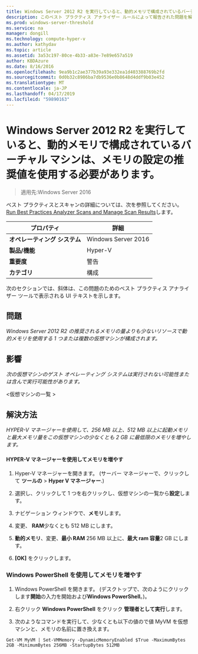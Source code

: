 ```yaml
---
title: Windows Server 2012 R2 を実行していると、動的メモリで構成されているバーチャル マシンは、メモリの設定の推奨値を使用する必要があります。
description: このベスト プラクティス アナライザー ルールによって報告された問題を解決する方法を説明します。
ms.prod: windows-server-threshold
ms.service: na
manager: dongill
ms.technology: compute-hyper-v
ms.author: kathydav
ms.topic: article
ms.assetid: 3a53c197-80ce-4b33-a83e-7e89e657a519
author: KBDAzure
ms.date: 8/16/2016
ms.openlocfilehash: 9ea9b1c2ae377b39a93e332ea1d403388769b2fd
ms.sourcegitcommit: 0d0b32c8986ba7db9536e0b8648d4ddf9b03e452
ms.translationtype: MT
ms.contentlocale: ja-JP
ms.lasthandoff: 04/17/2019
ms.locfileid: "59890163"
---
```

# <a name="a-virtual-machine-running-windows-server-2012-r2-and-configured-with-dynamic-memory-should-use-recommended-values-for-memory-settings"></a>Windows Server 2012 R2 を実行していると、動的メモリで構成されているバーチャル マシンは、メモリの設定の推奨値を使用する必要があります。

>適用先:Windows Server 2016

ベスト プラクティスとスキャンの詳細については、次を参照してください。 [Run Best Practices Analyzer Scans and Manage Scan Results](https://go.microsoft.com/fwlink/p/?LinkID=223177)します。  
  
|プロパティ|詳細|  
|-|-|  
|**オペレーティング システム**|Windows Server 2016|  
|**製品/機能**|Hyper-V|  
|**重要度**|警告|  
|**カテゴリ**|構成|  
  
次のセクションでは、斜体は、この問題のためのベスト プラクティス アナライザー ツールで表示される UI テキストを示します。  
  
## <a name="issue"></a>問題  
*Windows Server 2012 R2 の推奨されるメモリの量よりも少ないリソースで動的メモリを使用する 1 つまたは複数の仮想マシンが構成されます。*  
  
## <a name="impact"></a>影響  
*次の仮想マシンのゲスト オペレーティング システムは実行されない可能性または含んで実行可能性があります。*  
  
\<仮想マシンの一覧 >  
  
## <a name="resolution"></a>解決方法  
*HYPER-V マネージャーを使用して、256 MB 以上、512 MB 以上に起動メモリと最大メモリ量をこの仮想マシンの少なくとも 2 GB に最低限のメモリを増やします。*  
  
#### <a name="increase-memory-using-hyper-v-manager"></a>HYPER-V マネージャーを使用してメモリを増やす  
  
1.  Hyper-V マネージャーを開きます。 (サーバー マネージャーで、クリックして **ツールの** > **Hyper V マネージャー**.)  
  
2.  選択し、クリックして 1 つを右クリックし、仮想マシンの一覧から**設定**します。  
  
3.  ナビゲーション ウィンドウで、**メモリ**します。  
  
4.  変更、 **RAM**少なくとも 512 MB にします。  
  
5.  **動的メモリ**、変更、**最小 RAM** 256 MB 以上に、**最大 ram 容量**2 GB にします。  
  
6.  **[OK]** をクリックします。  
  
### <a name="increase-memory-using-windows-powershell"></a>Windows PowerShell を使用してメモリを増やす  
  
1.  Windows PowerShell を開きます。 (デスクトップで、次のようにクリックします**開始**の入力を開始および**Windows PowerShell**。)。  
  
2.  右クリック **Windows PowerShell**  をクリック **管理者として実行**します。  
  
3.  次のようなコマンドを実行して、少なくとも以下の値ので値 MyVM を仮想マシンと、メモリの名前に置き換えます。  
  
```  
Get-VM MyVM | Set-VMMemory -DynamicMemoryEnabled $True -MaximumBytes 2GB -MinimumBytes 256MB -StartupBytes 512MB  
```  
  


